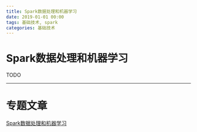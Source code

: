 ```yaml
---
title: Spark数据处理和机器学习 
date: 2019-01-01 00:00
tags: 基础技术, spark
categories: 基础技术
---
```


# Spark数据处理和机器学习 

TODO 


--- 

# 专题文章

[Spark数据处理和机器学习 ](/spark_0)